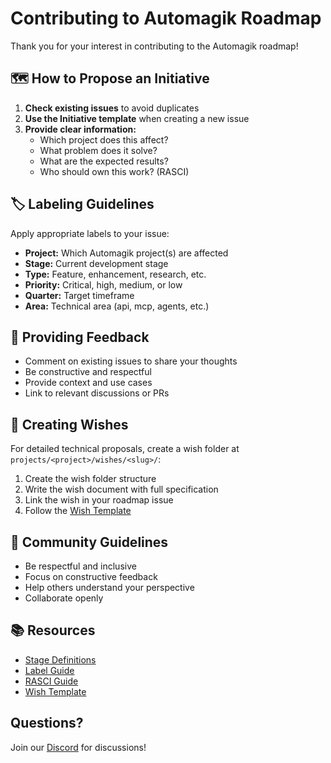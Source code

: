 # Contributing to Automagik Roadmap

Thank you for your interest in contributing to the Automagik roadmap!

## 🗺️ How to Propose an Initiative

1. **Check existing issues** to avoid duplicates
2. **Use the Initiative template** when creating a new issue
3. **Provide clear information:**
   - Which project does this affect?
   - What problem does it solve?
   - What are the expected results?
   - Who should own this work? (RASCI)

## 🏷️ Labeling Guidelines

Apply appropriate labels to your issue:
- **Project:** Which Automagik project(s) are affected
- **Stage:** Current development stage
- **Type:** Feature, enhancement, research, etc.
- **Priority:** Critical, high, medium, or low
- **Quarter:** Target timeframe
- **Area:** Technical area (api, mcp, agents, etc.)

## 💬 Providing Feedback

- Comment on existing issues to share your thoughts
- Be constructive and respectful
- Provide context and use cases
- Link to relevant discussions or PRs

## 📝 Creating Wishes

For detailed technical proposals, create a wish folder at `projects/<project>/wishes/<slug>/`:

1. Create the wish folder structure
2. Write the wish document with full specification
3. Link the wish in your roadmap issue
4. Follow the [Wish Template](docs/wish-template.md)

## 🤝 Community Guidelines

- Be respectful and inclusive
- Focus on constructive feedback
- Help others understand your perspective
- Collaborate openly

## 📚 Resources

- [Stage Definitions](docs/stage-definitions.md)
- [Label Guide](docs/label-guide.md)
- [RASCI Guide](docs/rasci-guide.md)
- [Wish Template](docs/wish-template.md)

## Questions?

Join our [Discord](https://discord.gg/automagik) for discussions!
